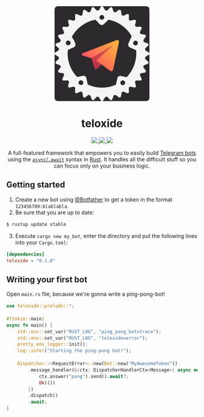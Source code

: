 <div align="center">
  <img src="ICON.png" width="250"/>
  <h1>teloxide</h1>
  
  <a href="https://docs.rs/teloxide/">
    <img src="https://img.shields.io/badge/docs.rs-v0.1.0-blue.svg">
  </a>
  <a href="https://github.com/teloxide/teloxide/actions">
    <img src="https://github.com/teloxide/teloxide/workflows/Continuous%20integration/badge.svg">
  </a>
  <a href="https://crates.io/crates/teloxide">
    <img src="https://img.shields.io/badge/crates.io-v0.1.0-orange.svg">
  </a>
  
  A full-featured framework that empowers you to easily build [Telegram bots](https://telegram.org/blog/bot-revolution) using the [`async`/`.await`](https://rust-lang.github.io/async-book/01_getting_started/01_chapter.html) syntax in [Rust](https://www.rust-lang.org/). It handles all the difficult stuff so you can focus only on your business logic.
</div>

## Getting started
 1. Create a new bot using [@Botfather](https://t.me/botfather) to get a token in the format `123456789:blablabla`.
 2. Be sure that you are up to date:
```bash
$ rustup update stable
```

 3. Execute `cargo new my_bot`, enter the directory and put the following lines into your `Cargo.toml`:
```toml
[dependencies]
teloxide = "0.1.0"
```

## Writing your first bot
Open `main.rs` file, because we're gonna write a ping-pong-bot!

```rust
use teloxide::prelude::*;

#[tokio::main]
async fn main() {
    std::env::set_var("RUST_LOG", "ping_pong_bot=trace");
    std::env::set_var("RUST_LOG", "teloxide=error");
    pretty_env_logger::init();
    log::info!("Starting the ping-pong bot!");

    Dispatcher::<RequestError>::new(Bot::new("MyAwesomeToken"))
        .message_handler(&|ctx: DispatcherHandlerCtx<Message>| async move {
            ctx.answer("pong").send().await?;
            Ok(())
        })
        .dispatch()
        .await;
}
```
